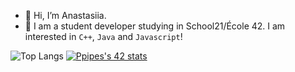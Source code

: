 - 👋 Hi, I’m Anastasiia.
- 🌱 I am a student developer studying in School21/École 42. I am interested in `C++`, `Java` and `Javascript`!

![Top Langs](https://github-readme-stats.vercel.app/api/top-langs/?username=morrkof&theme=blueberry&border_radius=3&layout=compact&langs_count=6) [![Ppipes's 42 stats](https://badge42.herokuapp.com/api/stats/ppipes?privacyEmail=true)](https://github.com/JaeSeoKim/badge42)
<!--- [![Anurag's GitHub stats](https://github-readme-stats.vercel.app/api?username=morrkof&theme=blueberry&show_icons=true)](https://github.com/anuraghazra/github-readme-stats) --->



<!-- ![Ppipes's profile views](https://komarev.com/ghpvc/?username=morrkof&label=PROFILE+VIEWS&style=flat-square) -->
